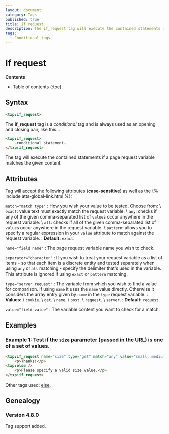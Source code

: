 ```yaml
---
layout: document
category: Tags
published: true
title: If request
description: The if_request tag will execute the contained statements if a page request variable match the given content.
tags:
  - Conditional tags
---
```


# If request

**Contents**

* Table of contents
{:toc}

## Syntax

~~~ html
<txp:if_request>
~~~

The **if_request** tag is a *conditional* tag and is always used as an opening and closing pair, like this…

~~~ html
<txp:if_request>
    …conditional statement…
</txp:if_request>
~~~

The tag will execute the contained statements if a page request variable matches the given content.

## Attributes

Tag will accept the following attributes (**case-sensitive**) as well as the {% include atts-global-link.html %}:

`match="match type"`
: How you wish your value to be tested. Choose from: \\
`exact`: value text must exactly match the request variable. \\
`any`: checks if any of the given comma-separated list of `value`s occur anywhere in the request variable. \\
`all`: checks if all of the given comma-separated list of `value`s occur anywhere in the request variable. \\
`pattern`: allows you to specify a regular expression in your `value` attribute to match against the request variable.
: **Default:** `exact`.

`name="field name"`
: The page request variable name you wish to check.

`separator="character"`
: If you wish to treat your request variable as a list of items - so that each item is a discrete entity and tested separately when using `any` or `all` matching - specify the delimiter that's used in the variable. This attribute is ignored if using `exact` or `pattern` matching.

`type="server request"`
: The variable from which you wish to find a value for comparison. If using `name` it uses the `name` value directly. Otherwise it considers the array entry given by `name` in the `type` request variable.
: **Values:** \\
`cookie`. \\
`get`. \\
`name`. \\
`post`. \\
`request`. \\
`server`.
: **Default:** `request`.

`value="field value"`
: The variable content you want to check for a match.

## Examples

### Example 1: Test if the `size` parameter (passed in the URL) is one of a set of values.

~~~ html
<txp:if_request name="size" type="get" match="any" value="small, medium, large">
    <p>Thanks!</p>
<txp:else />
    <p>Please specify a valid size value.</p>
</txp:if_request>
~~~

Other tags used: [else](/tags/else).

## Genealogy

### Version 4.8.0

Tag support added.
